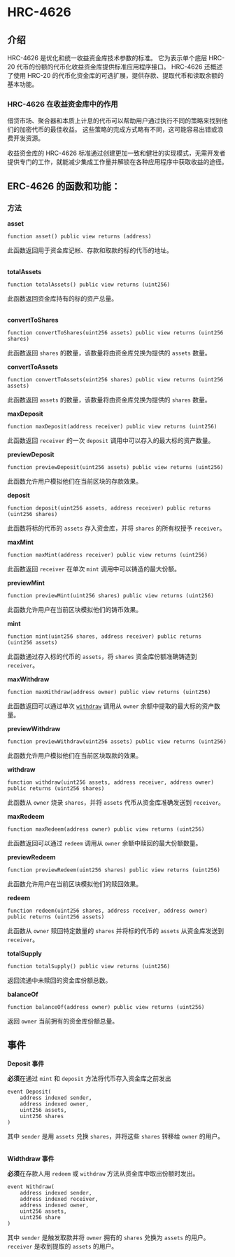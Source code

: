 # HRC-4626

## 介绍 <a href="#introduction" id="introduction"></a>

HRC-4626 是优化和统一收益资金库技术参数的标准。 它为表示单个底层 HRC-20 代币的份额的代币化收益资金库提供标准应用程序接口。 HRC-4626 还概述了使用 HRC-20 的代币化资金库的可选扩展，提供存款、提取代币和读取余额的基本功能。

### **HRC-4626 在收益资金库中的作用**

借贷市场、聚合器和本质上计息的代币可以帮助用户通过执行不同的策略来找到他们的加密代币的最佳收益。 这些策略的完成方式略有不同，这可能容易出错或浪费开发资源。

收益资金库的 HRC-4626 标准通过创建更加一致和健壮的实现模式，无需开发者提供专门的工作，就能减少集成工作量并解锁在各种应用程序中获取收益的途径。

## ERC-4626 的函数和功能： <a href="#body" id="body"></a>

### 方法 <a href="#methods" id="methods"></a>

**asset**

```
function asset() public view returns (address)
```

此函数返回用于资金库记帐、存款和取款的标的代币的地址。

\
**totalAssets**

```
function totalAssets() public view returns (uint256)
```

此函数返回资金库持有的标的资产总量。

\
**convertToShares**

```
function convertToShares(uint256 assets) public view returns (uint256 shares)
```

此函数返回 `shares` 的数量，该数量将由资金库兑换为提供的 `assets` 数量。



**convertToAssets**

```
function convertToAssets(uint256 shares) public view returns (uint256 assets)
```

此函数返回 `assets` 的数量，该数量将由资金库兑换为提供的 `shares` 数量。



**maxDeposit**

```
function maxDeposit(address receiver) public view returns (uint256)
```

此函数返回 `receiver` 的一次 `deposit` 调用中可以存入的最大标的资产数量。



**previewDeposit**

```
function previewDeposit(uint256 assets) public view returns (uint256)
```

此函数允许用户模拟他们在当前区块的存款效果。



**deposit**

```
function deposit(uint256 assets, address receiver) public returns (uint256 shares)
```

此函数将标的代币的 `assets` 存入资金库，并将 `shares` 的所有权授予 `receiver`。



**maxMint**

```
function maxMint(address receiver) public view returns (uint256)
```

此函数返回 `receiver` 在单次 `mint` 调用中可以铸造的最大份额。



**previewMint**

```
function previewMint(uint256 shares) public view returns (uint256)
```

此函数允许用户在当前区块模拟他们的铸币效果。



**mint**

```
function mint(uint256 shares, address receiver) public returns (uint256 assets)
```

此函数通过存入标的代币的 `assets`，将 `shares` 资金库份额准确铸造到 `receiver`。



**maxWithdraw**

```
function maxWithdraw(address owner) public view returns (uint256)
```

此函数返回可以通过单次 [`withdraw`](https://ethereum.org/zh/developers/docs/standards/tokens/erc-4626/#withdraw) 调用从 `owner` 余额中提取的最大标的资产数量。



**previewWithdraw**

```
function previewWithdraw(uint256 assets) public view returns (uint256)
```

此函数允许用户模拟他们在当前区块取款的效果。



**withdraw**

```
function withdraw(uint256 assets, address receiver, address owner) public returns (uint256 shares)
```

此函数从 `owner` 烧录 `shares`，并将 `assets` 代币从资金库准确发送到 `receiver`。



**maxRedeem**

```
function maxRedeem(address owner) public view returns (uint256)
```

此函数返回可以通过 `redeem` 调用从 `owner` 余额中赎回的最大份额数量。



**previewRedeem**

```
function previewRedeem(uint256 shares) public view returns (uint256)
```

此函数允许用户在当前区块模拟他们的赎回效果。



**redeem**

```
function redeem(uint256 shares, address receiver, address owner) public returns (uint256 assets)
```

此函数从 `owner` 赎回特定数量的 `shares` 并将标的代币的 `assets` 从资金库发送到 `receiver`。



**totalSupply**

```
function totalSupply() public view returns (uint256)
```

返回流通中未赎回的资金库份额总数。



**balanceOf**

```
function balanceOf(address owner) public view returns (uint256)
```

返回 `owner` 当前拥有的资金库份额总量。



## 事件 <a href="#events" id="events"></a>

**Deposit 事件**

**必须**在通过 `mint` 和 `deposit` 方法将代币存入资金库之前发出

```
event Deposit(
    address indexed sender,
    address indexed owner,
    uint256 assets,
    uint256 shares
)
```

其中 `sender` 是用 `assets` 兑换 `shares`，并将这些 `shares` 转移给 `owner` 的用户。

\
**Widthdraw 事件**

**必须**在存款人用 `redeem` 或 `withdraw` 方法从资金库中取出份额时发出。

```
event Withdraw(
    address indexed sender,
    address indexed receiver,
    address indexed owner,
    uint256 assets,
    uint256 share
)
```

其中 `sender` 是触发取款并将 `owner` 拥有的 `shares` 兑换为 `assets` 的用户。 `receiver` 是收到提取的 `assets` 的用户。
